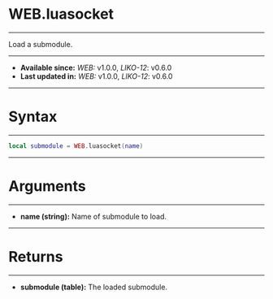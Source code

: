 # WEB.luasocket
---

Load a submodule.

---

* **Available since:** _WEB:_ v1.0.0, _LIKO-12_: v0.6.0
* **Last updated in:** _WEB:_ v1.0.0, _LIKO-12_: v0.6.0

---
# Syntax
---

```lua
local submodule = WEB.luasocket(name)
```

---
# Arguments
---

* **name (string):** Name of submodule to load.


---
# Returns
---

* **submodule (table):** The loaded submodule.

